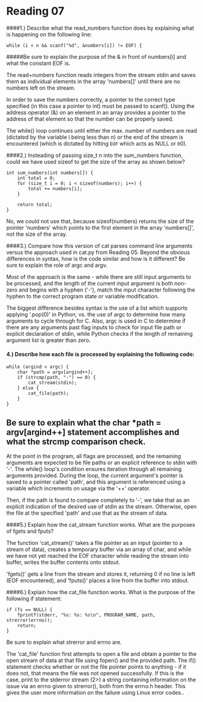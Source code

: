 Reading 07
==========


####1.) Describe what the read_numbers function does by explaining what is happening on the following line:

`while (i < n && scanf("%d", &numbers[i]) != EOF) {`

#####Be sure to explain the purpose of the & in front of numbers[i] and what the constant EOF is.

The read+numbers function reads integers from the stream stdin and saves them
as individual elements in the array 'numbers[]' until there are no numbers left
on the stream.

In order to save the numbers correctly, a pointer to the correct type specified
(in this case a pointer to int) must be passed to scanf().  Using the address
operator (&) on an element in an array provides a pointer to the address of
that element so that the number can be properly saved.

The while() loop continues until either the max. number of numbers are read
(dictated by the variable i being less than n) or the end of the stream is
encountered (which is dictated by hitting `EOF` which acts as NULL or `0`0).




####2.) Insteading of passing size_t n into the sum_numbers function, could we have used sizeof to get the size of the array as shown below?

```
int sum_numbers(int numbers[]) {
    int total = 0;
    for (size_t i = 0; i < sizeof(numbers); i++) {
        total += numbers[i];
    }

    return total;
}
```

No, we could not use that, because sizeof(numbers) returns the size of the
pointer 'numbers' which points to the first element in the array 'numbers[]',
not the size of the array.

####3.) Compare how this version of cat parses command line arguments versus the approach used in cat.py from Reading 05. Beyond the obvious differences in syntax, how is the code similar and how is it different?  Be sure to explain the role of argc and argv.


Most of the approach is the same - while there are still input arguments to be processed, and the length of the current input argument is both non-zero and begins with a hyphen ('-'), match the input character following the hyphen to the correct program state or variable modification.

The biggest difference besides syntax is the use of a list which supports applying '.pop(0)' in Python, vs. the use of argc to determine how many arguments to cycle through for C.  Also, argc is used in C to determine if there are any arguments past flag inputs to check for input file path or explicit declaration of stdin, while Python checks if the length of remaining argument list is greater than zero.


#### 4.) Describe how each file is processed by explaining the following code:

```
while (argind < argc) {
    char *path = argv[argind++];
    if (strcmp(path, "-") == 0) {
        cat_stream(stdin);
    } else {
        cat_file(path);
    }
}
```

Be sure to explain what the char \*path = argv[argind++] statement accomplishes and what the strcmp comparison check.
---

At the point in the program, all flags are processed, and the remaining
arguments are expected to be file paths or an explicit reference to stdin with
'-'.  The while() loop's condition ensures iteration through all remaining
arguments provided.  During the loop, the current argument's pointer is saved
to a pointer called 'path', and this argument is referenced using a variable
which increments on usage via the '++' operator.

Then, if the path is found to compare completely to '-', we take that as an
explicit indication of the desired use of stdin as the stream.  Otherwise, open
the file at the specified 'path' and use that as the stream of data.


####5.) Explain how the cat_stream function works. What are the purposes of fgets and fputs?

The function 'cat_stream()' takes a file pointer as an input (pointer to a stream of data), creates a temporary buffer via an array of char, and while we have not yet reached the EOF character while reading the stream into buffer, writes the buffer contents onto stdout.

'fgets()' gets a line from the stream and stores it, returning 0 if no line is left (EOF encountered), and 'fputs()' places a line from the buffer into stdout.

####6.) Explain how the cat_file function works. What is the purpose of the following if statement:

```
if (fs == NULL) {
    fprintf(stderr, "%s: %s: %s\n", PROGRAM_NAME, path, strerror(errno));
    return;
}
```

Be sure to explain what strerror and errno are.



The 'cat_file' function first attempts to open a file and obtain a pointer to the open stream of data at that file using fopen() and the provided path.  The if() statement checks whether or not the file pointer points to anything - if it does not, that means the file was not opened successfully.  If this is the case, print to the stderror stream (2>) a string containing information on the issue via an errno given to strerror(), both from the errno.h header. This gives the user more information on the failure using Linux error codes..







